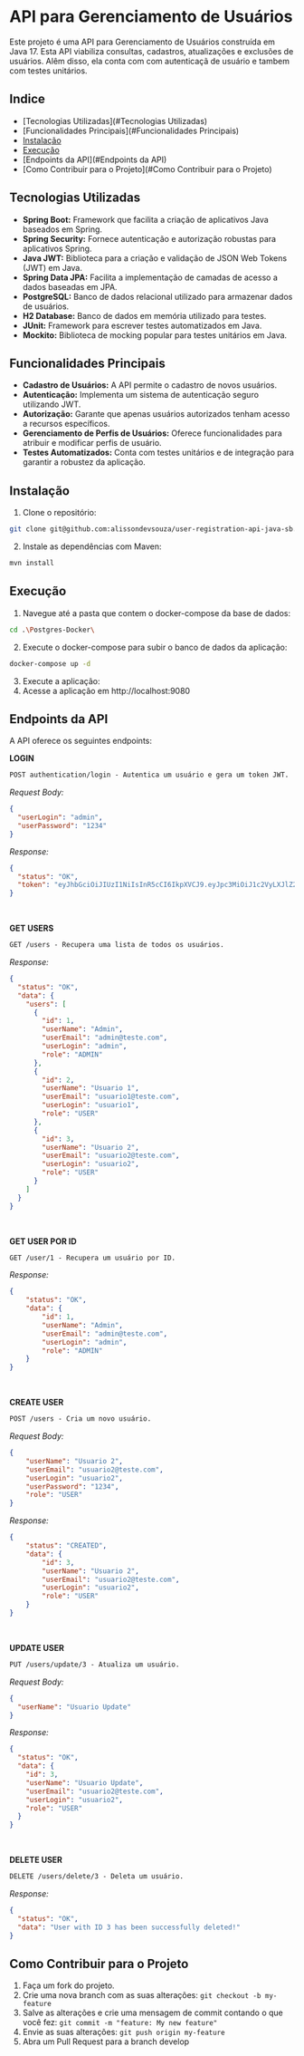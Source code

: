 # API para Gerenciamento de Usuários

Este projeto é uma API para Gerenciamento de Usuários construída em Java 17. Esta API viabiliza consultas, cadastros, 
atualizações e exclusões de usuários. Alêm disso, ela conta com com autenticaçã de usuário e tambem com testes unitários.

## Indice
- [Tecnologias Utilizadas](#Tecnologias Utilizadas)
- [Funcionalidades Principais](#Funcionalidades Principais)
- [Instalação](#Instalação)
- [Execução](#Execução)
- [Endpoints da API](#Endpoints da API)
- [Como Contribuir para o Projeto](#Como Contribuir para o Projeto)

## Tecnologias Utilizadas
- <strong>Spring Boot:</strong> Framework que facilita a criação de aplicativos Java baseados em Spring.
- <strong>Spring Security:</strong> Fornece autenticação e autorização robustas para aplicativos Spring.
- <strong>Java JWT:</strong> Biblioteca para a criação e validação de JSON Web Tokens (JWT) em Java.
- <strong>Spring Data JPA:</strong> Facilita a implementação de camadas de acesso a dados baseadas em JPA.
- <strong>PostgreSQL:</strong> Banco de dados relacional utilizado para armazenar dados de usuários.
- <strong>H2 Database:</strong> Banco de dados em memória utilizado para testes.
- <strong>JUnit:</strong> Framework para escrever testes automatizados em Java.
- <strong>Mockito:</strong> Biblioteca de mocking popular para testes unitários em Java.

## Funcionalidades Principais
- <strong>Cadastro de Usuários:</strong> A API permite o cadastro de novos usuários.
- <strong>Autenticação:</strong> Implementa um sistema de autenticação seguro utilizando JWT.
- <strong>Autorização:</strong> Garante que apenas usuários autorizados tenham acesso a recursos específicos.
- <strong>Gerenciamento de Perfis de Usuários:</strong> Oferece funcionalidades para atribuir e modificar perfis de usuário.
- <strong>Testes Automatizados:</strong> Conta com testes unitários e de integração para garantir a robustez da aplicação.

## Instalação
1. Clone o repositório:
```bash
git clone git@github.com:alissondevsouza/user-registration-api-java-sb.git
```
2. Instale as dependências com Maven:
```bash
mvn install
```
## Execução
1. Navegue até a pasta que contem o docker-compose da base de dados:
```bash
cd .\Postgres-Docker\
```
2. Execute o docker-compose para subir o banco de dados da aplicação:
```bash
docker-compose up -d
```
3. Execute a aplicação:
4. Acesse a aplicação em http://localhost:9080

## Endpoints da API
A API oferece os seguintes endpoints:

**LOGIN**
```markdown
POST authentication/login - Autentica um usuário e gera um token JWT.
```
*Request Body:*
```json
{
  "userLogin": "admin",
  "userPassword": "1234"
}
```
*Response:*
```json
{
  "status": "OK",
  "token": "eyJhbGciOiJIUzI1NiIsInR5cCI6IkpXVCJ9.eyJpc3MiOiJ1c2VyLXJlZ2lzdHJhdGlvbiIsInN1YiI6ImFkbWluIiwiZXhwIjoxNzA4ODA0OTg4fQ.KwJ-5xuHnQ7AlP7u8JdrwyvjKC4N98rHbk7jT6vZvns"
}
```

<br/>

**GET USERS**
```markdown
GET /users - Recupera uma lista de todos os usuários.
```
*Response:*
```json
{
  "status": "OK",
  "data": {
    "users": [
      {
        "id": 1,
        "userName": "Admin",
        "userEmail": "admin@teste.com",
        "userLogin": "admin",
        "role": "ADMIN"
      },
      {
        "id": 2,
        "userName": "Usuario 1",
        "userEmail": "usuario1@teste.com",
        "userLogin": "usuario1",
        "role": "USER"
      },
      {
        "id": 3,
        "userName": "Usuario 2",
        "userEmail": "usuario2@teste.com",
        "userLogin": "usuario2",
        "role": "USER"
      }
    ]
  }
}
```

<br/>

**GET USER POR ID**
```markdown
GET /user/1 - Recupera um usuário por ID.
```
*Response:*
```json
{
    "status": "OK",
    "data": {
        "id": 1,
        "userName": "Admin",
        "userEmail": "admin@teste.com",
        "userLogin": "admin",
        "role": "ADMIN"
    }
}
```

<br/>

**CREATE USER**
```markdown
POST /users - Cria um novo usuário.
```
*Request Body:*
```json
{
    "userName": "Usuario 2",
    "userEmail": "usuario2@teste.com",
    "userLogin": "usuario2",
    "userPassword": "1234",
    "role": "USER"
}
```
*Response:*
```json
{
    "status": "CREATED",
    "data": {
        "id": 3,
        "userName": "Usuario 2",
        "userEmail": "usuario2@teste.com",
        "userLogin": "usuario2",
        "role": "USER"
    }
}
```

<br/>

**UPDATE USER**
```markdown
PUT /users/update/3 - Atualiza um usuário.
```
*Request Body:*
```json
{
  "userName": "Usuario Update"
}
```
*Response:*
```json
{
  "status": "OK",
  "data": {
    "id": 3,
    "userName": "Usuario Update",
    "userEmail": "usuario2@teste.com",
    "userLogin": "usuario2",
    "role": "USER"
  }
}
```

<br/>

**DELETE USER**
```markdown
DELETE /users/delete/3 - Deleta um usuário.
```
*Response:*
```json
{
  "status": "OK",
  "data": "User with ID 3 has been successfully deleted!"
}
```
 ## Como Contribuir para o Projeto 

<div>
    <ol>
        <li>Faça um fork do projeto.</li>
        <li>Crie uma nova branch com as suas alterações:
        <code>git checkout -b my-feature</code></li>
        <li>Salve as alterações e crie uma mensagem de commit contando o que você fez:
        <code>git commit -m "feature: My new feature"</code></li>
        <li>Envie as suas alterações:
        <code>git push origin my-feature</code></li>
        <li>Abra um Pull Request para a branch develop</li>
    </ol>
</div>
